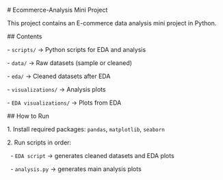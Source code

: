 \# Ecommerce-Analysis Mini Project



This project contains an E-commerce data analysis mini project in Python.



\## Contents

\- `scripts/` → Python scripts for EDA and analysis

\- `data/` → Raw datasets (sample or cleaned)

\- `eda/` → Cleaned datasets after EDA

\- `visualizations/` → Analysis plots

\- `EDA visualizations/` → Plots from EDA



\## How to Run

1\. Install required packages: `pandas`, `matplotlib`, `seaborn`

2\. Run scripts in order:

&nbsp;  - `EDA script` → generates cleaned datasets and EDA plots

&nbsp;  - `analysis.py` → generates main analysis plots

